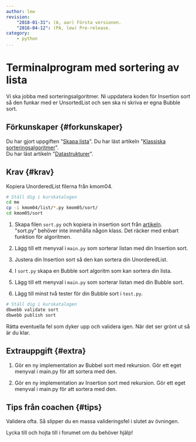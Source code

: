 ```yaml
---
author: lew
revision:
    "2018-01-31": (A, aar) Första versionen.
    "2016-04-12": (PA, lew) Pre-release.
category:
    - python
...
```

Terminalprogram med sortering av lista
===================================

Vi ska jobba med sorteringsalgoritmer. Ni uppdatera koden för Insertion sort så den funkar med er UnsortedList och sen ska ni skriva er egna Bubble sort.

<!--more-->


Förkunskaper {#forkunskaper}
-----------------------

Du har gjort uppgiften "[Skapa lista](uppgift/skapa-lista)".
Du har läst artikeln "[Klassiska sorteringsalgoritmer](kunskap/sorteringsalgoritmer)".  
Du har läst artikeln "[Datastrukturer](kunskap/datastrukturer)".  



Krav {#krav}
-----------------------

Kopiera UnorderedList filerna från kmom04.

```bash
# Ställ dig i kurskatalogen
cd me
cp -i kmom04/list/*.py kmom05/sort/
cd kmom05/sort
```

1. Skapa filen `sort.py` och kopiera in insertion sort från [artikeln](kunskap/sorteringsalgoritmer#insertion-sort).  
"sort.py" behöver inte innehålla någon klass. Det räcker med enbart funktion för algoritmen.

1. Lägg till ett menyval i `main.py` som sorterar listan med din Insertion sort.

1. Justera din Insertion sort så den kan sortera din UnorderedList.

1. I `sort.py` skapa en Bubble sort algoritm som kan sortera din lista.

1. Lägg till ett menyval i `main.py` som sorterar listan med din Bubble sort.

1. Lägg till minst två tester för din Bubble sort i `test.py`. 

```bash
# Ställ dig i kurskatalogen
dbwebb validate sort
dbwebb publish sort
```

Rätta eventuella fel som dyker upp och validera igen. När det ser grönt ut så är du klar.



Extrauppgift {#extra}
-----------------------

1. Gör en ny implementation av Bubbel sort med rekursion. Gör ett eget menyval i main.py för att sortera med den.

1. Gör en ny implementation av Insertion sort med rekursion. Gör ett eget menyval i main.py för att sortera med den.



Tips från coachen {#tips}
-----------------------

Validera ofta. Så slipper du en massa valideringsfel i slutet av övningen.

Lycka till och hojta till i forumet om du behöver hjälp!
